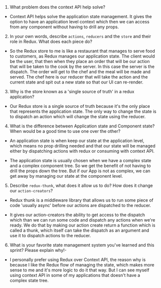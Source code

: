 1. What problem does the context API help solve?

- Context API helps solve the application state management. It gives the option to have an application level context
  which then we can access from any component without having to drill any props.

2. In your own words, describe `actions`, `reducers` and the `store` and their role in Redux. What does each piece do?

- So the Redux store to me is like a restaurant that manages to serve food to customers, as Redux manages our application
  state. The client would be the user, that then when they place an order that will be our action that will be
  taken to the cook by the server. In this case the server is the dispatch. The order will get to the chef and the meal will be made and served. The chef here is our reducer that will take the action and the current state and spit out
  a new state so that our UI can re-render.

3. Why is the store known as a 'single source of truth' in a redux application?

- Our Redux store is a single source of truth because it's the only place that represents
  the application state. The only way to change the state is to dispatch an action which
  will change the state using the reducer.

4. What is the difference between Application state and Component state? When would be a good time to use one over the other?

- An application state is when keep our state at the application level, which means no prop drilling needed and
  that our state will be managed either by dispatching actions with redux or consuming with context API.

- The application state is usually chosen when we have a complex state and a complex component tree. So we get the
  benefit of not having to drill the props down the tree. But if our App is not as complex, we can get away by
  managing our state at the component level.

5. Describe `redux-thunk`, what does it allow us to do? How does it change our `action-creators`?

- Redux thunk is a middleware library that allows us to run some piece of code 'usually async'
  before our actions are dispatched to the reducer.

- It gives our action-creators the ability to get access to the dispatch which than we can
  run some code and dispatch any actions when we're ready. We do that by making our
  action create return a function which is called a thunk, which itself can take the dispatch as an argument
  and use it to dispatch actions to the reducer.

6. What is your favorite state management system you've learned and this sprint? Please explain why!-

- I personally prefer using Redux over Context API, the reason why is because I like the Redux flow of
  managing the state, which makes more sense to me and it's more logic to do it that way. But I can see
  myself using context API in some of my applications that doesn't have a complex state tree.
